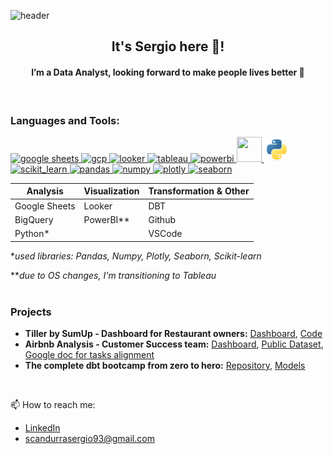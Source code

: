 ![header](https://capsule-render.vercel.app/api?type=venom&color=gradient&customColorList=2&height=300&section=header&text=Hello!&fontColor=192841)



<h2 align="center" class="heading-element" dir="auto">It's Sergio here 👋!</h2>

<h4 align="center" class="heading-element" dir="auto"> I’m a Data Analyst, looking forward to make people lives better 🌱 </h4>
<br/>
<h3>Languages and Tools:</h3>
<p align="left" dir="auto">
  <a href="https://www.google.com/sheets/about/"><img src="https://lh3.googleusercontent.com/yCF7mTvXRF_EhDf7Kun5_-LMYTbD2IL-stx_D97EzpACfhpGjY_Frx8NZw63rSn2dME0v8-Im49Mh16htvPAGmEOMhiTxDZzo6rB7MY" alt="google sheets" width="40" height="40" style="max-width: 100%;"> </a>
  <a href="https://cloud.google.com" rel="nofollow"> <img src="https://camo.githubusercontent.com/c5154bccf972e16333d42688e3e02a424b422a557fdbbac94972dcd2eebfe590/68747470733a2f2f7777772e766563746f726c6f676f2e7a6f6e652f6c6f676f732f676f6f676c655f636c6f75642f676f6f676c655f636c6f75642d69636f6e2e737667" alt="gcp" width="40" height="40" data-canonical-src="https://www.vectorlogo.zone/logos/google_cloud/google_cloud-icon.svg" style="max-width: 100%;"> </a>
  <a href="https://lookerstudio.google.com/"><img src="https://lh3.googleusercontent.com/WZZW8egBznCpFPKboxMmcMfElahmhpHs59xdCK6vq_NOCE6p9SuZu9VEuivUqTYBjXugN9_5BIE95VzQ76rl9kYQVhKDheu5afEb" alt="looker" width="40" height="40" style="max-width: 100%;"> </a>
  <a href="https://public.tableau.com/app/discover"><img src="https://user-images.githubusercontent.com/32903323/43256817-e40da78a-90c5-11e8-9c84-9471549a1259.png" alt="tableau" width="40" height="40" style="max-width: 100%;"> </a>
  <a href="https://www.microsoft.com/it-it/power-platform/products/power-bi/?market=it"><img src="https://upload.wikimedia.org/wikipedia/commons/thumb/c/cf/New_Power_BI_Logo.svg/512px-New_Power_BI_Logo.svg.png" alt="powerbi" width="40" height="40" style="max-width: 100%;"> </a>
  <a href="https://www.getdbt.com/"><img src="https://seeklogo.com/images/D/dbt-logo-500AB0BAA7-seeklogo.com.png" al="dbt" width="40" height="40" style="max-width: 100%;"> </a>
  <a href="https://www.python.org" rel="nofollow"> <img src="https://raw.githubusercontent.com/devicons/devicon/master/icons/python/python-original.svg" alt="python" width="40" height="40" style="max-width: 100%;"> </a>
  <a href="https://scikit-learn.org/" rel="nofollow"> <img src="https://camo.githubusercontent.com/4592b4c82382213c9b29aec5d01698ae1a6f2121747bbeb649e1ec56263f6921/68747470733a2f2f75706c6f61642e77696b696d656469612e6f72672f77696b6970656469612f636f6d6d6f6e732f302f30352f5363696b69745f6c6561726e5f6c6f676f5f736d616c6c2e737667" alt="scikit_learn" width="40" height="40" data-canonical-src="https://upload.wikimedia.org/wikipedia/commons/0/05/Scikit_learn_logo_small.svg" style="max-width: 100%;"> </a>
  <a href="https://pandas.pydata.org/"><img src="https://pandas.pydata.org/static/img/pandas_mark.svg" alt="pandas" width="40" height="40" style="max-width: 100%;"> </a>
  <a href="https://numpy.org/"><img src= "https://raw.githubusercontent.com/numpy/numpy/main/branding/logo/logomark/numpylogoicon.png" alt="numpy" width="40" height="40" style="max-width: 100%;"> </a>
  <a href="https://plotly.com/python/"><img src="https://icon.icepanel.io/Technology/svg/Ploty.svg" alt="plotly" width="40" height="40" style="max-width: 100%;"> </a>
  <a href="https://seaborn.pydata.org/"><img src="https://seaborn.pydata.org/_images/logo-mark-lightbg.svg" alt="seaborn" width="40" height="40" style="max-width: 100%;"> </a>
</p>

[comment]: <> (My current stack is composed by:)

| Analysis      | Visualization | Transformation & Other |
| ------------- | ------------- | --------------         |
| Google Sheets | Looker        | DBT                    |
| BigQuery      | PowerBI**     | Github                 |
| Python*       |               | VSCode                 |

*_used libraries: Pandas, Numpy, Plotly, Seaborn, Scikit-learn_

**_due to OS changes, I'm transitioning to Tableau_
<br/>
<br/>

<h3>Projects</h3>

[comment]: <> (ADD 'Overview' hyperlink to the readme fil of the projects where you can explain the aim of them)
- <b>Tiller by SumUp - Dashboard for Restaurant owners:</b> [Dashboard](https://lookerstudio.google.com/reporting/b2435c0d-6067-460d-b7ef-64581d7457a2), [Code](https://github.com/Sergio933/TillerProject/tree/sergio)
- <b>Airbnb Analysis - Customer Success team:</b> [Dashboard](https://lookerstudio.google.com/reporting/9baf93a3-eb10-420e-9440-858ae90347e4), [Public Dataset](https://console.cloud.google.com/bigquery?project=lewagon-411310&ws=!1m4!1m3!3m2!1slewagon-411310!2slewagon_airbnb), [Google doc for tasks alignment](https://docs.google.com/document/d/1ZTxK1mKp3Q8a8lAPlQjo-S1WdWcRQus3kwOA6wcYySk/edit?usp=sharing)
- <b>The complete dbt bootcamp from zero to hero:</b> [Repository](https://github.com/Sergio933/dbtLearning), [Models](https://github.com/Sergio933/dbtLearning/tree/main/models)
<br/>

📫 How to reach me:
- [LinkedIn](https://www.linkedin.com/in/sergioscandurra/)
- scandurrasergio93@gmail.com




<!---
Sergio933/Sergio933 is a ✨ special ✨ repository because its `README.md` (this file) appears on your GitHub profile.
You can click the Preview link to take a look at your changes.
--->
